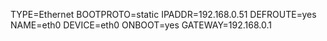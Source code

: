 TYPE=Ethernet
BOOTPROTO=static
IPADDR=192.168.0.51
DEFROUTE=yes
NAME=eth0
DEVICE=eth0
ONBOOT=yes
GATEWAY=192.168.0.1
